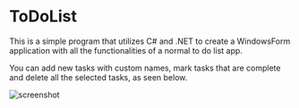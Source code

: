 # ToDoList

This is a simple program that utilizes C# and .NET to create a WindowsForm application with all the functionalities of a normal to do list app.

You can add new tasks with custom names, mark tasks that are complete and delete all the selected tasks, as seen below.

![screenshot](https://github.com/magveta/ToDoList/assets/127806458/b00fcbc2-ea93-478d-8d18-75a8fcbfe704)
